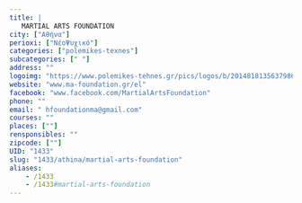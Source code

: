 ```yaml
---
title: |
   MARTIAL ARTS FOUNDATION
city: ["Αθήνα"]
perioxi: ["ΝέοΨυχικό"]
categories: ["polemikes-texnes"]
subcategories: [" "]
address: ""
logoimg: "https://www.polemikes-tehnes.gr/pics/logos/b/2014818135637986.jpg"
website: "www.ma-foundation.gr/el"
facebook: "www.facebook.com/MartialArtsFoundation"
phone: ""
email: " hfoundationma@gmail.com"
courses: ""
places: [""]
rensponsibles: ""
zipcode: [""]
UID: "1433"
slug: "1433/athina/martial-arts-foundation"
aliases:
    - /1433
    - /1433#martial-arts-foundation
---
```


